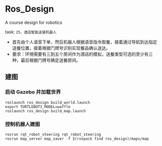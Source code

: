 # Ros_Design
A course design for robotics

task:
`25、酒店智能送餐机器人 `
- 首先由个人语音下单，然后机器人根据语音指令取餐，接着通过导航到达指定送餐位置，接着根据门牌号识别实现餐品确认送达。
- 要求：环境需要有三到五个房间作为酒店的模拟，送餐类型可选的至少有三种，最后根据门牌号确定送餐房间。
## 建图
### 启动 Gazebo 并加载世界
```
roslaunch ros_design build_world.launch
export TURTLEBOT3_MODEL=waffle
roslaunch ros_design build_map.launch
```
### 控制机器人建图
```
rosrun rqt_robot_steering rqt_robot_steering
rosrun map_server map_saver -f $(rospack find ros_design)/maps/map
```